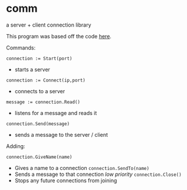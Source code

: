 # comm
a server + client connection library

This program was based off the code [here](https://systembash.com/a-simple-go-tcp-server-and-tcp-client/).

Commands:

`connection := Start(port)`
 + starts a server
 
`connection := Connect(ip,port)`
 + connects to a server
 
`message := connection.Read()`
 + listens for a message and reads it
 
`connection.Send(message)`
 + sends a message to the server / client

Adding:

`connection.GiveName(name)`
+ Gives a name to a connection
`connection.SendTo(name)`
+ Sends a message to that connection *low priority*
`connection.Close()`
+ Stops any future connections from joining
